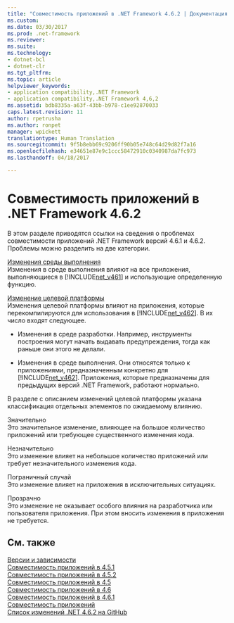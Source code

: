 ```yaml
---
title: "Совместимость приложений в .NET Framework 4.6.2 | Документация Майкрософт"
ms.custom: 
ms.date: 03/30/2017
ms.prod: .net-framework
ms.reviewer: 
ms.suite: 
ms.technology:
- dotnet-bcl
- dotnet-clr
ms.tgt_pltfrm: 
ms.topic: article
helpviewer_keywords:
- application compatibility,.NET Framework
- application compatibility,.NET Framework 4,6,2
ms.assetid: bdb8335a-a63f-43bb-b978-c1ee92870033
caps.latest.revision: 11
author: rpetrusha
ms.author: ronpet
manager: wpickett
translationtype: Human Translation
ms.sourcegitcommit: 9f5b8ebb69c9206ff90b05e748c64d29d82f7a16
ms.openlocfilehash: e34651e87e9c1ccc58472910c0340987da7fc973
ms.lasthandoff: 04/18/2017

---
```

# <a name="application-compatibility-in-the-net-framework-462"></a>Совместимость приложений в .NET Framework 4.6.2
В этом разделе приводятся ссылки на сведения о проблемах совместимости приложений .NET Framework версий 4.6.1 и 4.6.2. Проблемы можно разделить на две категории.  
  
 [Изменения среды выполнения](../../../docs/framework/migration-guide/runtime-changes-in-the-net-framework-4-6-2.md)  
 Изменения в среде выполнения влияют на все приложения, выполняющиеся в [!INCLUDE[net_v461](../../../includes/net-v461-md.md)] и использующие определенную функцию.  
  
 [Изменение целевой платформы](../../../docs/framework/migration-guide/retargeting-changes-in-the-net-framework-4-6-2.md)  
 Изменения целевой платформы влияют на приложения, которые перекомпилируются для использования в [!INCLUDE[net_v462](../../../includes/net-v462-md.md)]. В их число входят следующее.  
  
-   Изменения в среде разработки. Например, инструменты построения могут начать выдавать предупреждения, тогда как раньше они этого не делали.  
  
-   Изменения в среде выполнения. Они относятся только к приложениями, предназначенным конкретно для [!INCLUDE[net_v462](../../../includes/net-v462-md.md)]. Приложения, которые предназначены для предыдущих версий .NET Framework, работают нормально.  
  
 В разделе с описанием изменений целевой платформы указана классификация отдельных элементов по ожидаемому влиянию.  
  
 Значительно  
 Это значительное изменение, влияющее на большое количество приложений или требующее существенного изменения кода.  
  
 Незначительно  
 Это изменение влияет на небольшое количество приложений или требует незначительного изменения кода.  
  
 Пограничный случай  
 Это изменение влияет на приложения в исключительных ситуациях.  
  
 Прозрачно  
 Это изменение не оказывает особого влияния на разработчика или пользователя приложения. При этом вносить изменения в приложения не требуется.  
  
## <a name="see-also"></a>См. также  
 [Версии и зависимости](../../../docs/framework/migration-guide/versions-and-dependencies.md)   
 [Совместимость приложений в 4.5.1](../../../docs/framework/migration-guide/application-compatibility-in-the-net-framework-4-5-1.md)   
 [Совместимость приложений в 4.5.2](../../../docs/framework/migration-guide/application-compatibility-in-the-net-framework-4-5-2.md)   
 [Совместимость приложений в 4.5](../../../docs/framework/migration-guide/application-compatibility-in-the-net-framework-4-5.md)   
 [Совместимость приложений в 4.6](../../../docs/framework/migration-guide/application-compatibility-in-the-net-framework-4-6.md)   
 [Совместимость приложений в 4.6.1](../../../docs/framework/migration-guide/application-compatibility-in-the-net-framework-4-6-1.md)   
 [Совместимость приложений](../../../docs/framework/migration-guide/application-compatibility.md)   
 [Список изменений .NET 4.6.2 на GitHub](http://go.microsoft.com/fwlink/?LinkId=708778)
 

